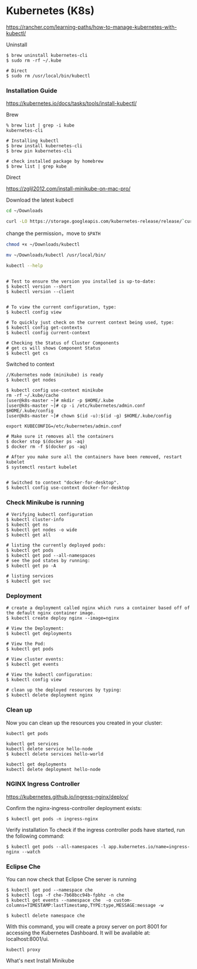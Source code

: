# Kubernetes (K8s)

https://rancher.com/learning-paths/how-to-manage-kubernetes-with-kubectl/

Uninstall

```
$ brew uninstall kubernetes-cli
$ sudo rm -rf ~/.kube

# Direct
$ sudo rm /usr/local/bin/kubectl
```



### Installation Guide

https://kubernetes.io/docs/tasks/tools/install-kubectl/

Brew

```
% brew list | grep -i kube
kubernetes-cli

# Installing kubectl
$ brew install kubernetes-cli
$ brew pin kubernetes-cli

# check installed package by homebrew
$ brew list | grep kube
```



Direct

https://zgljl2012.com/install-minikube-on-mac-pro/

Download the latest kubectl

```bash
cd ~/Downloads

curl -LO https://storage.googleapis.com/kubernetes-release/release/`curl -s https://storage.googleapis.com/kubernetes-release/release/stable.txt`/bin/darwin/amd64/kubectl
```

change the permission，move to `$PATH`

```bash
chmod +x ~/Downloads/kubectl

mv ~/Downloads/kubectl /usr/local/bin/

kubectl --help
```



```

# Test to ensure the version you installed is up-to-date:
$ kubectl version --short
$ kubectl version --client


# To view the current configuration, type:
$ kubectl config view

# To quickly just check on the current context being used, type:
$ kubectl config get-contexts
$ kubectl config current-context

# Checking the Status of Cluster Components
# get cs will shows Component Status
$ kubectl get cs
```



Switched to context

```
//Kubernetes node (minikube) is ready
$ kubectl get nodes

$ kubectl config use-context minikube
rm -rf ~/.kube/cache
[user@k8s-master ~]# mkdir -p $HOME/.kube
[user@k8s-master ~]# cp -i /etc/kubernetes/admin.conf $HOME/.kube/config
[user@k8s-master ~]# chown $(id -u):$(id -g) $HOME/.kube/config

export KUBECONFIG=/etc/kubernetes/admin.conf

# Make sure it removes all the containers
$ docker stop $(docker ps -aq)
$ docker rm -f $(docker ps -aq)

# After you make sure all the containers have been removed, restart kubelet
$ systemctl restart kubelet


# Switched to context "docker-for-desktop".
$ kubectl config use-context docker-for-desktop
```



### Check Minikube is running

```
# Verifying kubectl configuration
$ kubectl cluster-info
$ kubectl get ns
$ kubectl get nodes -o wide
$ kubectl get all

# listing the currently deployed pods:
$ kubectl get pods
$ kubectl get pod --all-namespaces
# see the pod states by running:
$ kubectl get po -A

# listing services
$ kubectl get svc
```



### Deployment

```
# create a deployment called nginx which runs a container based off of the default nginx container image. 
$ kubectl create deploy nginx --image=nginx

# View the Deployment:
$ kubectl get deployments

# View the Pod: 
$ kubectl get pods

# View cluster events:
$ kubectl get events

# View the kubectl configuration:
$ kubectl config view

# clean up the deployed resources by typing:
$ kubectl delete deployment nginx
```



### Clean up

Now you can clean up the resources you created in your cluster:

```
kubectl get pods

kubectl get services
kubectl delete service hello-node
$ kubectl delete services hello-world

kubectl get deployments
kubectl delete deployment hello-node

```



### NGINX Ingress Controller

https://kubernetes.github.io/ingress-nginx/deploy/

Confirm the nginx-ingress-controller deployment exists:

```
$ kubectl get pods -n ingress-nginx
```

Verify installation
To check if the ingress controller pods have started, run the following command:

```
$ kubectl get pods --all-namespaces -l app.kubernetes.io/name=ingress-nginx --watch
```



### Eclipse Che

You can now check that Eclipse Che server is running

```
$ kubectl get pod --namespace che
$ kubectl logs -f che-7b68bcc94b-fpbhz -n che
$ kubectl get events --namespace che  -o custom-columns=TIMESTAMP:lastTimestamp,TYPE:type,MESSAGE:message -w

$ kubectl delete namespace che
```

With this command, you will create a proxy server on port 8001 for accessing the Kubernetes Dashboard. It will be available at: localhost:8001/ui.

```
kubectl proxy
```



What's next
Install Minikube